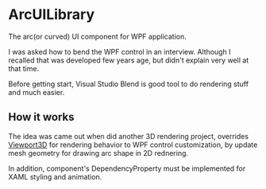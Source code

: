 # ArcUILibrary
The arc(or curved) UI component for WPF application.

I was asked how to bend the WPF control in an interview. Although I recalled that was developed few years age, but didn't explain very well at that time.

Before getting start, Visual Studio Blend is good tool to do rendering stuff and much easier.

## How it works
The idea was came out when did another 3D rendering project, overrides [Viewport3D](https://docs.microsoft.com/zh-tw/dotnet/api/system.windows.controls.viewport3d) for rendering behavior to WPF control customization, by update mesh geometry for drawing arc shape in 2D rednering.

In addition, component's DependencyProperty must be implemented for XAML styling and animation.
